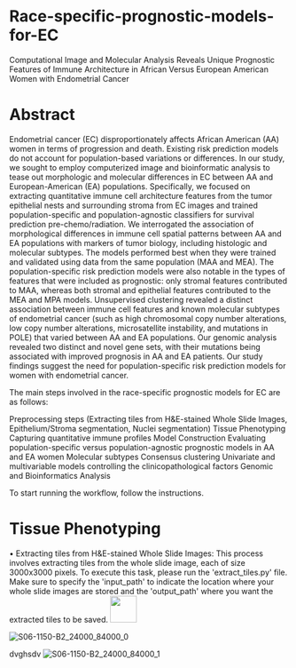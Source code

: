 # Race-specific-prognostic-models-for-EC
Computational Image and Molecular Analysis Reveals Unique Prognostic Features of Immune Architecture in African Versus European American Women with Endometrial Cancer


# Abstract

Endometrial cancer (EC) disproportionately affects African American (AA) women in terms of progression and death. Existing risk prediction models do not account for population-based variations or differences. In our study, we sought to employ computerized image and bioinformatic analysis to tease out morphologic and molecular differences in EC between AA and European-American (EA) populations. Specifically, we focused on extracting quantitative immune cell architecture features from the tumor epithelial nests and surrounding stroma from EC images and trained population-specific and population-agnostic classifiers for survival prediction pre-chemo/radiation. We interrogated the association of morphological differences in immune cell spatial patterns between AA and EA populations with markers of tumor biology, including histologic and molecular subtypes. The models performed best when they were trained and validated using data from the same population (MAA and MEA). The population-specific risk prediction models were also notable in the types of features that were included as prognostic: only stromal features contributed to MAA, whereas both stromal and epithelial features contributed to the MEA and MPA models. Unsupervised clustering revealed a distinct association between immune cell features and known molecular subtypes of endometrial cancer (such as high chromosomal copy number alterations, low copy number alterations, microsatellite instability, and mutations in POLE) that varied between AA and EA populations. Our genomic analysis revealed two distinct and novel gene sets, with their mutations being associated with improved prognosis in AA and EA patients. Our study findings suggest the need for population-specific risk prediction models for women with endometrial cancer.


The main steps involved in the race-specific prognostic models for EC are as follows:

Preprocessing steps (Extracting tiles from H&E-stained Whole Slide Images, Epithelium/Stroma segmentation, Nuclei segmentation)
Tissue Phenotyping
Capturing quantitative immune profiles 
Model Construction 
Evaluating population-specific versus population-agnostic prognostic models in AA and EA women
Molecular subtypes
Consensus clustering
Univariate and multivariable models controlling the clinicopathological factors
Genomic and Bioinformatics Analysis

To start running the workflow, follow the instructions.


# Tissue Phenotyping
•	Extracting tiles from H&E-stained Whole Slide Images: This process involves extracting tiles from the whole slide image, each of size 3000x3000 pixels. To execute this task, please run the 'extract_tiles.py' file. Make sure to specify the 'input_path' to indicate the location where your whole slide images are stored and the 'output_path' where you want the extracted tiles to be saved.
<img src="[https://github.com/favicon.ico](https://github.com/Sepideh-Azarianpour/Race-specific-prognostic-models-for-EC/assets/87716968/a8a1fa4a-51f6-4f49-a202-f77ad5bca062)" width="48">

![S06-1150-B2_24000_84000_0](https://github.com/Sepideh-Azarianpour/Race-specific-prognostic-models-for-EC/assets/87716968/a8a1fa4a-51f6-4f49-a202-f77ad5bca062)






dvghsdv
![S06-1150-B2_24000_84000_1](https://github.com/Sepideh-Azarianpour/Race-specific-prognostic-models-for-EC/assets/87716968/4da7d5a7-5732-4393-b52f-c408a2c8e678)
